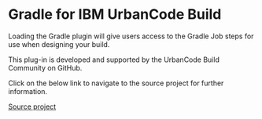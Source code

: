 
Gradle for IBM UrbanCode Build
==============================

Loading the Gradle plugin will give users access to the Gradle Job steps for use when designing your build.

This plug-in is developed and supported by the UrbanCode Build Community on GitHub. 

Click on the below link to navigate to the source project for further information.

[Source project](https://github.com/UrbanCode/Gradle-UCB)


